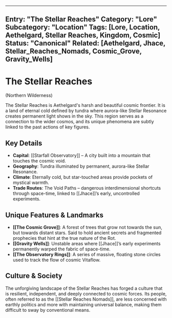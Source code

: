 
---
Entry: "The Stellar Reaches"
Category: "Lore"
Subcategory: "Location"
Tags: [Lore, Location, Aethelgard, Stellar Reaches, Kingdom, Cosmic]
Status: "Canonical"
Related: [Aethelgard, Jhace, Stellar_Reaches_Nomads, Cosmic_Grove, Gravity_Wells]
---

# The Stellar Reaches
(Northern Wilderness)

The Stellar Reaches is Aethelgard's harsh and beautiful cosmic frontier. It is a land of eternal cold defined by tundra where aurora-like Stellar Resonance creates permanent light shows in the sky. This region serves as a connection to the wider cosmos, and its unique phenomena are subtly linked to the past actions of key figures.

## Key Details
* **Capital**: [[Starfall Observatory]] – A city built into a mountain that touches the cosmic void.  
* **Geography**: Tundra illuminated by permanent, aurora-like Stellar Resonance.  
* **Climate**: Eternally cold, but star-touched areas provide pockets of mystical warmth.  
* **Trade Routes**: The Void Paths – dangerous interdimensional shortcuts through space-time, linked to [[Jhace]]’s early, uncontrolled experiments.  

## Unique Features & Landmarks
* **[[The Cosmic Grove]]**: A forest of trees that grow not towards the sun, but towards distant stars. Said to hold ancient secrets and fragmented prophecies that hint at the true nature of the Rot.  
* **[[Gravity Wells]]**: Unstable areas where [[Jhace]]’s early experiments permanently warped the fabric of space-time.  
* **[[The Observatory Rings]]**: A series of massive, floating stone circles used to track the flow of cosmic Vitaflow.  

## Culture & Society
The unforgiving landscape of the Stellar Reaches has forged a culture that is resilient, independent, and deeply connected to cosmic forces. Its people, often referred to as the [[Stellar Reaches Nomads]], are less concerned with earthly politics and more with maintaining universal balance, making them difficult to sway by conventional means.
